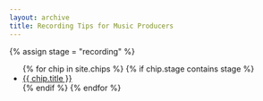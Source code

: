 ```yaml
---
layout: archive
title: Recording Tips for Music Producers
---
```

{% assign stage = "recording" %}
<ul>
{% for chip in site.chips %}
  {% if chip.stage contains stage %}
  <li><a href="{{ chip.url }}">{{ chip.title }}</a></li>
  {% endif %}
{% endfor %}
</ul>
